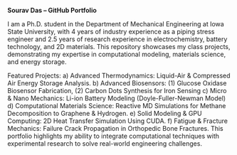 **Sourav Das – GitHub Portfolio**


I am a Ph.D. student in the Department of Mechanical Engineering at Iowa State University, with 4 years of industry experience as a piping stress engineer and 2.5 years of research experience in electrochemistry, battery technology, and 2D materials. This repository showcases my class projects, demonstrating my expertise in computational modeling, materials science, and energy storage.

Featured Projects:
a) Advanced Thermodynamics: Liquid-Air & Compressed Air Energy Storage Analysis.
b) Advanced Biosensors: (1) Glucose Oxidase Biosensor Fabrication, (2) Carbon Dots Synthesis for Iron Sensing
c) Micro & Nano Mechanics: Li-ion Battery Modeling (Doyle-Fuller-Newman Model)
d) Computational Materials Science: Reactive MD Simulations for Methane Decomposition to Graphene & Hydrogen.
e) Solid Modeling & GPU Computing: 2D Heat Transfer Simulation Using CUDA.
f) Fatigue & Fracture Mechanics: Failure Crack Propagation in Orthopedic Bone Fractures.
This portfolio highlights my ability to integrate computational techniques with experimental research to solve real-world engineering challenges.
